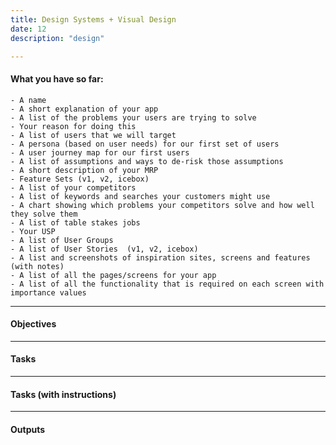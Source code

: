 ```yaml
---
title: Design Systems + Visual Design
date: 12
description: "design"

---
```


#### What you have so far:

    - A name
	- A short explanation of your app
    - A list of the problems your users are trying to solve
	- Your reason for doing this
    - A list of users that we will target
    - A persona (based on user needs) for our first set of users
    - A user journey map for our first users
    - A list of assumptions and ways to de-risk those assumptions
    - A short description of your MRP
	- Feature Sets (v1, v2, icebox)
    - A list of your competitors
    - A list of keywords and searches your customers might use
    - A chart showing which problems your competitors solve and how well they solve them
    - A list of table stakes jobs
    - Your USP 
    - A list of User Groups
    - A list of User Stories  (v1, v2, icebox)
	- A list and screenshots of inspiration sites, screens and features (with notes)
    - A list of all the pages/screens for your app
    - A list of all the functionality that is required on each screen with importance values

---

#### Objectives


---

#### Tasks


---
#### Tasks (with instructions)

---

#### Outputs

